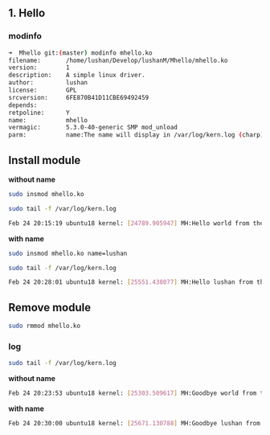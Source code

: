 ## 1. Hello 

### modinfo

```bash
➜  Mhello git:(master) modinfo mhello.ko 
filename:       /home/lushan/Develop/lushanM/Mhello/mhello.ko
version:        1
description:    A simple linux driver.
author:         lushan
license:        GPL
srcversion:     6FE870B41D11CBE69492459
depends:        
retpoline:      Y
name:           mhello
vermagic:       5.3.0-40-generic SMP mod_unload 
parm:           name:The name will display in /var/log/kern.log (charp)
```

## Install module

**without name** 

```bash
sudo insmod mhello.ko 
```

```bash
sudo tail -f /var/log/kern.log
```

```bash
Feb 24 20:15:19 ubuntu18 kernel: [24789.905947] MH:Hello world from the MH driver.
```

**with name** 

```bash
sudo insmod mhello.ko name=lushan
```


```bash
sudo tail -f /var/log/kern.log
```

```bash
Feb 24 20:28:01 ubuntu18 kernel: [25551.438077] MH:Hello lushan from the MH driver.
```


## Remove module

```bash
sudo rmmod mhello.ko
```

### log

```bash
sudo tail -f /var/log/kern.log
```

**without name** 
```bash
Feb 24 20:23:53 ubuntu18 kernel: [25303.509617] MH:Goodbye world from the MH driver.
```

**with name** 
```bash
Feb 24 20:30:00 ubuntu18 kernel: [25671.130788] MH:Goodbye lushan from the MH driver.
```


